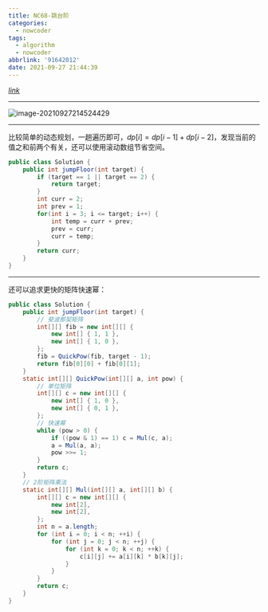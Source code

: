 ```yaml
---
title: NC68-跳台阶
categories:
  - nowcoder
tags:
  - algorithm
  - nowcoder
abbrlink: '91642012'
date: 2021-09-27 21:44:39
---
```


[$link$](https://www.nowcoder.com/practice/8c82a5b80378478f9484d87d1c5f12a4?tpId=188&&tqId=38622&rp=1&ru=/activity/oj&qru=/ta/job-code-high-week/question-ranking)

<hr/>

![image-20210927214524429](https://gitee.com/cao_ziqiang/img/raw/master/20210927214524.png)

<hr/>

比较简单的动态规划，一趟遍历即可，$dp[i] = dp[i-1]+dp[i-2]$，发现当前的值之和前两个有关，还可以使用滚动数组节省空间。

```java
public class Solution {
    public int jumpFloor(int target) {
        if (target == 1 || target == 2) {
            return target;
        }
        int curr = 2;
        int prev = 1;
        for(int i = 3; i <= target; i++) {
            int temp = curr + prev;
            prev = curr;
            curr = temp;
        }
        return curr;
    }
}
```

<hr/>

还可以追求更快的矩阵快速幂：

```java
public class Solution {
    public int jumpFloor(int target) {
        // 斐波那契矩阵
        int[][] fib = new int[][] {
            new int[] { 1, 1 },
            new int[] { 1, 0 },
        };
        fib = QuickPow(fib, target - 1);
        return fib[0][0] + fib[0][1];
    }
    static int[][] QuickPow(int[][] a, int pow) {
        // 单位矩阵
        int[][] c = new int[][] {
            new int[] { 1, 0 },
            new int[] { 0, 1 },
        };
        // 快速幂
        while (pow > 0) {
            if ((pow & 1) == 1) c = Mul(c, a);
            a = Mul(a, a);
            pow >>= 1;
        }
        return c;
    }
    // 2阶矩阵乘法
    static int[][] Mul(int[][] a, int[][] b) {
        int[][] c = new int[][] {
            new int[2],
            new int[2],
        };
        int n = a.length;
        for (int i = 0; i < n; ++i) {
            for (int j = 0; j < n; ++j) {
                for (int k = 0; k < n; ++k) {
                    c[i][j] += a[i][k] * b[k][j];
                }
            }
        }
        return c;
    }
}
```

